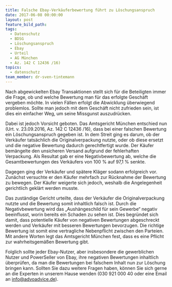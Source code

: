 ```yaml
---
title: Falsche Ebay-Verkäuferbewertung führt zu Löschungsanspruch
date: 2017-06-08 00:00:00
layout: post
feature_bild_path:
tags:
  - Datenschutz
  - BDSG
  - Löschungsanspruch
  - Ebay
  - Urteil
  - AG München
  - Az. 142 C 12436 /16)
topics:
  - datenschutz
team_member: dr-sven-tintemann
---
```



Nach abgewickelten Ebay Transaktionen stellt sich für die Beteiligten immer die Frage, ob und welche Bewertung man für das erfolgte Geschäft vergeben möchte. In vielen Fällen erfolgt die Abwicklung überwiegend problemlos. Sollte man jedoch mit dem Geschäft nicht zufrieden sein, ist dies ein einfacher Weg, um seine Missgunst auszudrücken.

Dabei ist jedoch Vorsicht geboten. Das Amtsgericht München entschied nun (Urt. v. 23.09.2016, Az. 142 C 12436 /16), dass bei einer falschen Bewertung ein Löschungsanspruch gegeben ist. In dem Streit ging es darum, ob der Verkäufer tatsächlich die Originalverpackung nutzte, oder ob diese ersetzt und die negative Bewertung dadurch gerechtfertigt wurde. Der Käufer bemängelte den unsicheren Versand aufgrund der fehlerhaften Verpackung. Als Resultat gab er eine Negativbewertung ab, welche die Gesamtbewertungen des Verkäufers von 100 % auf 97,1 % senkte.

Dagegen ging der Verkäufer und spätere Kläger sodann erfolgreich vor. Zunächst versuchte er den Käufer mehrfach zur Rücknahme der Bewertung zu bewegen. Der Käufer weigerte sich jedoch, weshalb die Angelegenheit gerichtlich geklärt werden musste.

Das zuständige Gericht urteilte, dass der Verkäufer die Originalverpackung nutzte und die Bewertung somit inhaltlich falsch ist. Durch die Negativbewertung wird das „Aushängeschild für sein Gewerbe“ negativ beeinflusst, worin bereits ein Schaden zu sehen ist. Dies begründet sich damit, dass potentielle Käufer von negativen Bewertungen abgeschreckt werden und Verkäufer mit besseren Bewertungen bevorzugen. Die richtige Bewertung ist somit eine vertragliche Nebenpflicht zwischen den Parteien. Mit andere Worten legt das Amtsgericht München fest, dass es eine Pflicht zur wahrheitsgemäßen Bewertung gibt.

Folglich sollte jeder Ebay-Nutzer, aber insbesondere die gewerblichen Nutzer und PowerSeller von Ebay, ihre negativen Bewertungen inhaltlich überprüfen, da man die Bewertungen bei falschem Inhalt nun zur Löschung bringen kann. Sollten Sie dazu weitere Fragen haben, können Sie sich gerne an die Experten in unserem Hause wenden (030 921 000 40 oder eine Email an info@advoadvice.de).